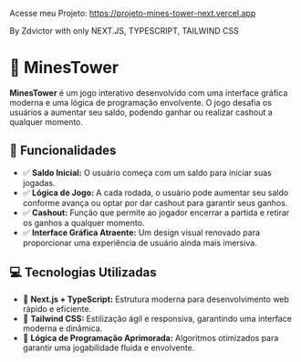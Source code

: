Acesse meu Projeto: https://projeto-mines-tower-next.vercel.app

By Zdvictor with only NEXT.JS, TYPESCRIPT, TAILWIND CSS

# 🚀 MinesTower

**MinesTower** é um jogo interativo desenvolvido com uma interface gráfica moderna e uma lógica de programação envolvente. O jogo desafia os usuários a aumentar seu saldo, podendo ganhar ou realizar cashout a qualquer momento.

## 🎯 Funcionalidades

- ✅ **Saldo Inicial:** O usuário começa com um saldo para iniciar suas jogadas.  
- ✅ **Lógica de Jogo:** A cada rodada, o usuário pode aumentar seu saldo conforme avança ou optar por dar cashout para garantir seus ganhos.  
- ✅ **Cashout:** Função que permite ao jogador encerrar a partida e retirar os ganhos a qualquer momento.  
- ✅ **Interface Gráfica Atraente:** Um design visual renovado para proporcionar uma experiência de usuário ainda mais imersiva.  

## 💻 Tecnologias Utilizadas

- 🚀 **Next.js + TypeScript:** Estrutura moderna para desenvolvimento web rápido e eficiente.  
- 🎨 **Tailwind CSS:** Estilização ágil e responsiva, garantindo uma interface moderna e dinâmica.  
- 🧩 **Lógica de Programação Aprimorada:** Algoritmos otimizados para garantir uma jogabilidade fluida e envolvente.  
